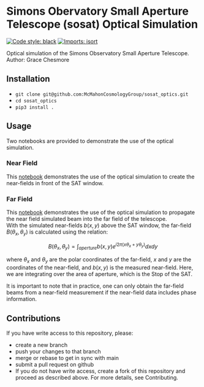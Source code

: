 # Simons Obervatory Small Aperture Telescope (sosat) Optical Simulation

[![Code style: black](https://img.shields.io/badge/code%20style-black-000000.svg)](https://github.com/psf/black) [![Imports: isort](https://img.shields.io/badge/%20imports-isort-%231674b1?style=flat&labelColor=ef8336)](https://pycqa.github.io/isort/)

Optical simulation of the Simons Observatory Small Aperture Telescope. <br />
Author: Grace Chesmore

## Installation
- ```git clone git@github.com:McMahonCosmologyGroup/sosat_optics.git```
- ```cd sosat_optics```
- ```pip3 install .```

## Usage
Two notebooks are provided to demonstrate the use of the optical simulation. <br />
### Near Field
This [notebook](https://github.com/McMahonCosmologyGroup/sosat_optics/blob/main/notebooks/sat_nearfield.ipynb) demonstrates the use of the optical simulation to create the near-fields in front of the SAT window. <br />

### Far Field
This [notebook](https://github.com/McMahonCosmologyGroup/sosat_optics/blob/main/notebooks/sat_farfield.ipynb) demonstrates the use of the optical simulation to propagate the near field simulated beam into the far field of the telescope.<br />
With the simulated near-fields $b(x,y)$ above the SAT window, the far-field $B(\theta_x,\theta_y)$ is calculated using the relation:

$$ B(\theta_x,\theta_y) = \int_{aperture} b(x,y)e^{i2\pi(x\theta_x + y\theta_y)} dx dy$$

where $\theta_x$ and $\theta_y$ are the polar coordinates of the far-field, $x$ and $y$ are the coordinates of the near-field, and $b(x,y)$ is the measured near-field.  Here, we are integrating over the area of aperture, which is the Stop of the SAT.

It is important to note that in practice, one can only obtain the far-field beams from a near-field measurement if the near-field data includes phase information.

## Contributions
If you have write access to this repository, please:
* create a new branch
* push your changes to that branch
* merge or rebase to get in sync with main
* submit a pull request on github
* If you do not have write access, create a fork of this repository and proceed as described above. For more details, see Contributing.

